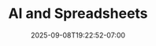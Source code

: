 ---
weight: 50
title: "AI and Spreadsheets"
description: "Tips on how to learn spreadsheets in the age of AI."
icon: "article"
date: "2025-09-08T19:22:52-07:00"
lastmod: "2025-09-08T19:22:52-07:00"
draft: true
toc: true
---
